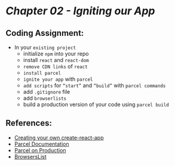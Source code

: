 # _Chapter 02 - Igniting our App_

## Coding Assignment:

- In your `existing project`
  - initialize `npm` into your repo
  - install `react` and `react-dom`
  - `remove CDN links` of `react`
  - `install parcel`
  - `ignite your app` with `parcel`
  - `add scripts` for `“start”` and `“build”` with `parcel commands`
  - add `.gitignore` file
  - add `browserlists`
  - build a production version of your code using `parcel build`

## References:

- [Creating your own create-react-app](https://medium.com/@JedaiSaboteur/creating-a-react-app-from-scratch-f3c693b84658)
- [Parcel Documentation](https://parceljs.org/getting-started/webapp/)
- [Parcel on Production](https://parceljs.org/features/production/)
- [BrowsersList](https://browserslist.dev/)
